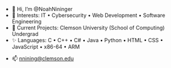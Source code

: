 - 👋 Hi, I’m @NoahNininger
- 👀 Interests: IT • Cybersecurity • Web Development • Software Engineering
- 🌱 Current Projects: Clemson University (School of Computing) Undergrad
- ✨ Languages: C • C++ • C# • Java • Python • HTML • CSS • JavaScript • x86-64 • ARM
<!---
- 💞️ I’m looking to collaborate on projects to help my understanding of programming 
--->
- 📫 nnining@clemson.edu

<!--
NoahNininger/NoahNininger is a ✨ special ✨ repository because its `README.md` (this file) appears on your GitHub profile.
You can click the Preview link to take a look at your changes.
--->
